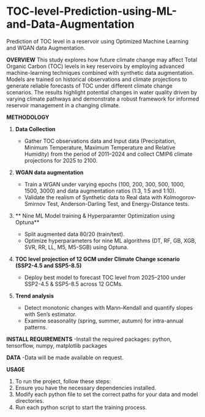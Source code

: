 # TOC-level-Prediction-using-ML-and-Data-Augmentation
Prediction of TOC level in a reservoir using Optimized Machine Learning and WGAN data Augmentation. 

**OVERVIEW**
This study explores how future climate change may affect Total Organic Carbon (TOC) levels in key reservoirs by employing advanced machine-learning techniques combined with synthetic data augmentation. Models are trained on historical observations and climate projections to generate reliable forecasts of TOC under different climate change scenarios. The results highlight potential changes in water quality driven by varying climate pathways and demonstrate a robust framework for informed reservoir management in a changing climate.

**METHODOLOGY**
1. **Data Collection**  
   - Gather TOC observations data and Input data (Precipitation, Minimum Temperature, Maximum Temperature and Relative Humidity) from the period of 2011–2024 and collect CMIP6 climate projections for 2025 to 2100.   

2. **WGAN data augmentation**  
   - Train a WGAN under varying epochs (100, 200, 300, 500, 1000, 1500, 3000) and data augmentation ratios (1:3, 1:5 and 1:10).  
   - Validate the realism of Synthetic data to Real data with Kolmogorov-Smirnov Test, Anderson-Darling Test, and Energy-Distance tests.

3. ** Nine ML Model training & Hyperparamter Optimization using Optuna**  
   - Split augmented data 80/20 (train/test).  
   - Optimize hyperparameters for nine ML algorithms (DT, RF, GB, XGB, SVR, RR, LL, M5, M5-SGB) using Optuna.

4. **TOC level projection of 12 GCM under Climate Change scenario (SSP2-4.5 and SSP5-8.5)**  
   - Deploy best model to forecast TOC level from 2025–2100 under SSP2-4.5 & SSP5-8.5 across 12 GCMs.

5. **Trend analysis**  
   - Detect monotonic changes with Mann–Kendall and quantify slopes with Sen’s estimator.  
   - Examine seasonality (spring, summer, autumn) for intra-annual patterns.

**INSTALL REQUIREMENTS**
-Install the required packages: python, tensorflow, numpy, matplotlib packages

**DATA**
-Data will be made available on request. 

**USAGE**
1. To run the project, follow these steps:
2. Ensure you have the necessary dependencies installed.
3. Modify each python file to set the correct paths for your data and model directories.
4. Run each python script to start the training process.

